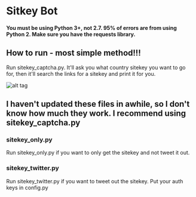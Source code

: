 # Sitkey Bot

#### You must be using Python 3+, not 2.7. 95% of errors are from using Python 2. Make sure you have the requests library.

## How to run - most simple method!!! 
Run sitekey_captcha.py. It'll ask you what country sitekey you want to go for, then it'll search the links for a sitekey and print it for you. 

![alt tag](https://github.com/yousefissa/Adidas-Sitekey/blob/master/Extra/Screen%20Shot%202017-01-25%20at%202.22.59%20AM.png "Should look like this.")

## I haven't updated these files in awhile, so I don't know how much they work. I recommend using sitekey_captcha.py

### sitekey_only.py
Run sitekey_only.py if you want to only get the sitekey and not tweet it out.

### sitekey_twitter.py
Run sitekey_twitter.py if you want to tweet out the sitekey. Put your auth keys in config.py
